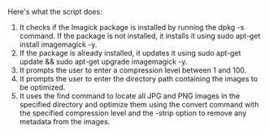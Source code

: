 Here's what the script does:

1. It checks if the Imagick package is installed by running the dpkg -s command. If the package is not installed, it installs it using sudo apt-get install imagemagick -y.
2. If the package is already installed, it updates it using sudo apt-get update && sudo apt-get upgrade imagemagick -y.
3. It prompts the user to enter a compression level between 1 and 100.
4. It prompts the user to enter the directory path containing the images to be optimized.
5. It uses the find command to locate all JPG and PNG images in the specified directory and optimize them using the convert command with the specified compression level and the -strip option to remove any metadata from the images.
